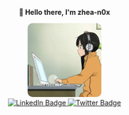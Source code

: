 <p align="center"><strong>👋 Hello there, I'm zhea-n0x</strong></p> 

<div id="header" align="center">
    <img src="https://github.com/zhea-n0x/zhea-n0x/blob/main/computer-work.gif" width="150" style="border-radius: 10px"/>
</div>
<div height="90" width="50"></div>
<div id="badges" align="center">
  <a href="https://id.linkedin.com/in/adam-firdaus-20758717b">
    <img src="https://img.shields.io/badge/LinkedIn-blue?style=for-the-badge&logo=linkedin&logoColor=white" alt="LinkedIn Badge"/>
  </a>
  <a href="https://www.youtube.com/c/adamfrdsid">
    <img src="https://img.shields.io/badge/Youtube-blue?style=for-the-badge&logo=youtube&logoColor=white" alt="Twitter Badge"/>
  </a>
</div>

<!--
**zhea-n0x/zhea-n0x** is a ✨ _special_ ✨ repository because its `README.md` (this file) appears on your GitHub profile.

Here are some ideas to get you started:

- 🔭 I’m currently working on ...
- 🌱 I’m currently learning ...
- 👯 I’m looking to collaborate on ...
- 🤔 I’m looking for help with ...
- 💬 Ask me about ...
- 📫 How to reach me: ...
- 😄 Pronouns: ...
- ⚡ Fun fact: ...
-->
